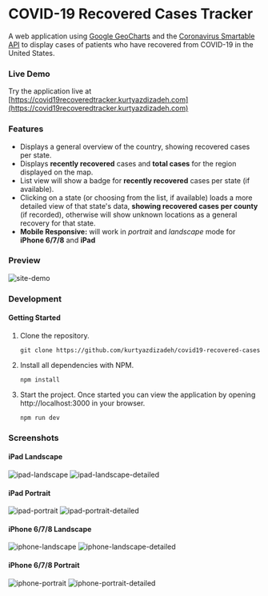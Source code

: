 # COVID-19 Recovered Cases Tracker

A web application using [Google GeoCharts](https://developers.google.com/chart/interactive/docs/gallery/geochart) and the [Coronavirus Smartable API](https://developer.smartable.ai/api-details#api=coronavirus&operation=stats) to display cases of patients who have recovered from COVID-19 in the United States.


### Live Demo

Try the application live at [https://covid19recoveredtracker.kurtyazdizadeh.com](https://covid19recoveredtracker.kurtyazdizadeh.com)


### Features
- Displays a general overview of the country, showing recovered cases per state.
- Displays **recently recovered** cases and **total cases** for the region displayed on the map.
- List view will show a badge for **recently recovered** cases per state (if available).
- Clicking on a state (or choosing from the list, if available) loads a more detailed view of that state's data, **showing recovered cases per county** (if recorded), otherwise will show unknown locations as a general recovery for that state.
- **Mobile Responsive:** will work in *portrait* and *landscape* mode for **iPhone 6/7/8** and **iPad**


### Preview

![site-demo](/images/site-demo.gif)


### Development
#### Getting Started

1. Clone the repository.

   ```shell
   git clone https://github.com/kurtyazdizadeh/covid19-recovered-cases
   ```

2. Install all dependencies with NPM.
  
    ```shell
    npm install
    ```
3. Start the project. Once started you can view the application by opening http://localhost:3000 in your browser.

    ```shell
    npm run dev
    ```

### Screenshots
#### iPad Landscape
![ipad-landscape](/images/ipad-ls.png)
![ipad-landscape-detailed](/images/ipad-ls-state.png)

#### iPad Portrait
![ipad-portrait](/images/ipad-pt.png)
![ipad-portrait-detailed](/images/ipad-pt-state.png)

#### iPhone 6/7/8 Landscape
![iphone-landscape](/images/iphone-ls.png)
![iphone-landscape-detailed](/images/iphone-ls-state.png)

#### iPhone 6/7/8 Portrait
![iphone-portrait](/images/iphone-pt.png)
![iphone-portrait-detailed](/images/iphone-pt-state.png)
